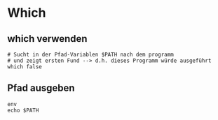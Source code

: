 # Which

## which verwenden
```
# Sucht in der Pfad-Variablen $PATH nach dem programm
# und zeigt ersten Fund --> d.h. dieses Programm würde ausgeführt 
which false 
```

## Pfad ausgeben 

```
env 
echo $PATH
```

